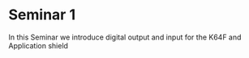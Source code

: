 # Seminar 1
In this Seminar we introduce digital output and input for the K64F and Application shield
